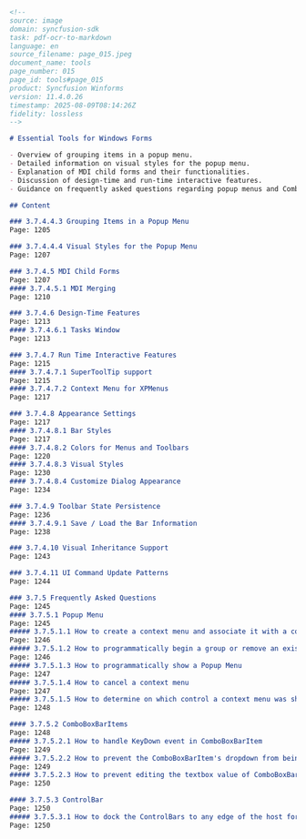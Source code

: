 ```markdown
<!--
source: image
domain: syncfusion-sdk
task: pdf-ocr-to-markdown
language: en
source_filename: page_015.jpeg
document_name: tools
page_number: 015
page_id: tools#page_015
product: Syncfusion Winforms
version: 11.4.0.26
timestamp: 2025-08-09T08:14:26Z
fidelity: lossless
-->

# Essential Tools for Windows Forms

- Overview of grouping items in a popup menu.
- Detailed information on visual styles for the popup menu.
- Explanation of MDI child forms and their functionalities.
- Discussion of design-time and run-time interactive features.
- Guidance on frequently asked questions regarding popup menus and ComboBoxBarItems.

## Content

### 3.7.4.4.3 Grouping Items in a Popup Menu
Page: 1205

### 3.7.4.4.4 Visual Styles for the Popup Menu
Page: 1207

### 3.7.4.5 MDI Child Forms
Page: 1207
#### 3.7.4.5.1 MDI Merging
Page: 1210

### 3.7.4.6 Design-Time Features
Page: 1213
#### 3.7.4.6.1 Tasks Window
Page: 1213

### 3.7.4.7 Run Time Interactive Features
Page: 1215
#### 3.7.4.7.1 SuperToolTip support
Page: 1215
#### 3.7.4.7.2 Context Menu for XPMenus
Page: 1217

### 3.7.4.8 Appearance Settings
Page: 1217
#### 3.7.4.8.1 Bar Styles
Page: 1217
#### 3.7.4.8.2 Colors for Menus and Toolbars
Page: 1220
#### 3.7.4.8.3 Visual Styles
Page: 1230
#### 3.7.4.8.4 Customize Dialog Appearance
Page: 1234

### 3.7.4.9 Toolbar State Persistence
Page: 1236
#### 3.7.4.9.1 Save / Load the Bar Information
Page: 1238

### 3.7.4.10 Visual Inheritance Support
Page: 1243

### 3.7.4.11 UI Command Update Patterns
Page: 1244

### 3.7.5 Frequently Asked Questions
Page: 1245
#### 3.7.5.1 Popup Menu
Page: 1245
##### 3.7.5.1.1 How to create a context menu and associate it with a control
Page: 1246
##### 3.7.5.1.2 How to programmatically begin a group or remove an existing group in a popup menu
Page: 1246
##### 3.7.5.1.3 How to programmatically show a Popup Menu
Page: 1247
##### 3.7.5.1.4 How to cancel a context menu
Page: 1247
##### 3.7.5.1.5 How to determine on which control a context menu was shown
Page: 1248

#### 3.7.5.2 ComboBoxBarItems
Page: 1248
##### 3.7.5.2.1 How to handle KeyDown event in ComboBoxBarItem
Page: 1249
##### 3.7.5.2.2 How to prevent the ComboBoxBarItem's dropdown from being closed after clicking a ChoiseList Item
Page: 1249
##### 3.7.5.2.3 How to prevent editing the textbox value of ComboBoxBarItem
Page: 1250

#### 3.7.5.3 ControlBar
Page: 1250
##### 3.7.5.3.1 How to dock the ControlBars to any edge of the host form
Page: 1250
```

<!-- tags: [Syncfusion Winforms, MDI Child Forms, Popup Menu, Context Menu, Design-Time Features, Appearance Settings, Toolbar State Persistence, Visual Inheritance, UI Command Update Patterns, Frequently Asked Questions, ComboBoxBarItems, ControlBar] keywords: [Grouping Items, Visual Styles, Tasks Window, SuperToolTip support, State Persistence, Button Styles, Context Menu, KeyDown event, ChoiseList Item, Docking] -->
